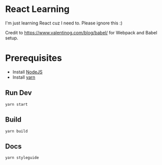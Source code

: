# React Learning

I'm just learning React cuz I need to. Please ignore this :)

Credit to https://www.valentinog.com/blog/babel/ for Webpack and Babel setup.

# Prerequisites
* Install [NodeJS](https://nodejs.org/en/download/)
* Install [yarn](https://yarnpkg.com/getting-started/install)

## Run Dev
```shell script
yarn start
```

## Build
```shell script
yarn build
```

## Docs
```shell script
yarn styleguide
```
